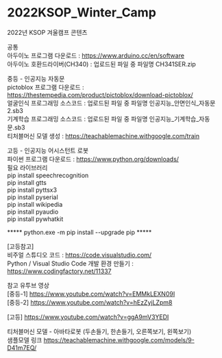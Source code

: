 # 2022KSOP_Winter_Camp
2022년 KSOP 겨울캠프 콘텐츠

공통  
아두이노 프로그램 다운로드 : https://www.arduino.cc/en/software  
아두이노 호환드라이버(CH340) : 업로드된 파일 중 파일명 CH341SER.zip  
  
  
중등 - 인공지능 자동문  
pictoblox 프로그램 다운로드 : https://thestempedia.com/product/pictoblox/download-pictoblox/  
얼굴인식 프로그래밍 소스코드 : 업로드된 파일 중 파일명 인공지능_안면인식_자동문2.sb3  
기계학습 프로그래밍 소스코드 : 업로드된 파일 중 파일명 인공지능_기계학습_자동문.sb3  
티처블머신 모델 생성 : https://teachablemachine.withgoogle.com/train  
  
  
고등 - 인공지능 어시스턴트 로봇  
파이썬 프로그램 다운로드 : https://www.python.org/downloads/  
필요 라이브러리   
pip install speechrecognition  
pip install gtts  
pip install pyttsx3  
pip install pyserial  
pip install wikipedia    
pip install pyaudio  
pip install pywhatkit  

***** python.exe -m pip install --upgrade pip *****
  
    
[고등참고]  
비주얼 스튜디오 코드 : https://code.visualstudio.com/  
Python / Visual Studio Code 개발 환경 만들기 : https://www.codingfactory.net/11337  
  
  
참고 유투브 영상  
[중등-1] https://www.youtube.com/watch?v=EMMkLEXN09I  
[중등-2] https://www.youtube.com/watch?v=hEzZyjLZpm8  
  
[고등] https://www.youtube.com/watch?v=ggA9mV3YEDI  
  
티처블머신 모델 - 아바타로봇 (두손들기, 한손들기, 오른쪽보기, 왼쪽보기)  
샘플모델 링크 https://teachablemachine.withgoogle.com/models/9-D41m7EQ/  
  
